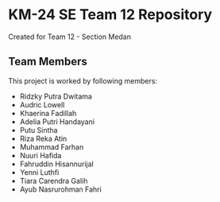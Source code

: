 
# KM-24 SE Team 12 Repository

Created for Team 12 - Section Medan




## Team Members

This project is worked by following members:

- Ridzky Putra Dwitama
- Audric Lowell
- Khaerina Fadillah
- Adelia Putri Handayani
- Putu Sintha 
- Riza Reka Atin
- Muhammad Farhan
- Nuuri Hafida
- Fahruddin Hisannurijal
- Yenni Luthfi
- Tiara Carendra Galih
- Ayub Nasrurohman Fahri

